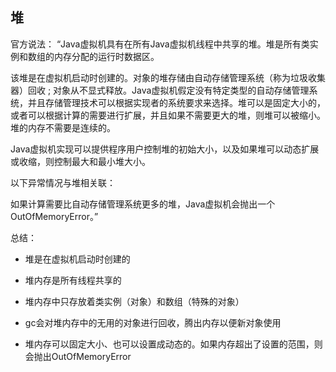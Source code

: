 ## 堆
官方说法：
“Java虚拟机具有在所有Java虚拟机线程中共享的堆。堆是所有类实例和数组的内存分配的运行时数据区。

该堆是在虚拟机启动时创建的。对象的堆存储由自动存储管理系统（称为垃圾收集器）回收 ; 对象从不显式释放。Java虚拟机假定没有特定类型的自动存储管理系统，并且存储管理技术可以根据实现者的系统要求来选择。堆可以是固定大小的，或者可以根据计算的需要进行扩展，并且如果不需要更大的堆，则堆可以被缩小。堆的内存不需要是连续的。

Java虚拟机实现可以提供程序用户控制堆的初始大小，以及如果堆可以动态扩展或收缩，则控制最大和最小堆大小。

以下异常情况与堆相关联：

如果计算需要比自动存储管理系统更多的堆，Java虚拟机会抛出一个 OutOfMemoryError。”

总结：
* 堆是在虚拟机启动时创建的

* 堆内存是所有线程共享的


* 堆内存中只存放着类实例（对象）和数组（特殊的对象）


* gc会对堆内存中的无用的对象进行回收，腾出内存以便新对象使用


* 堆内存可以固定大小、也可以设置成动态的。如果内存超出了设置的范围，则会抛出OutOfMemoryError
